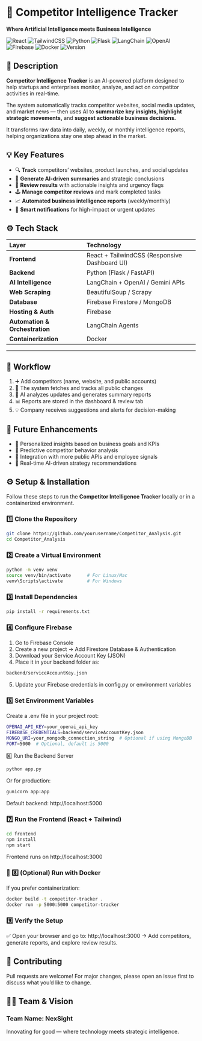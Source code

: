 # 🧠 Competitor Intelligence Tracker  
**Where Artificial Intelligence meets Business Intelligence**

![React](https://img.shields.io/badge/Frontend-React-blue?logo=react)
![TailwindCSS](https://img.shields.io/badge/UI-TailwindCSS-38B2AC?logo=tailwindcss)
![Python](https://img.shields.io/badge/Backend-Python-yellow?logo=python)
![Flask](https://img.shields.io/badge/API-Flask-lightgrey?logo=flask)
![LangChain](https://img.shields.io/badge/AI-LangChain-blueviolet)
![OpenAI](https://img.shields.io/badge/AI-OpenAI-412991?logo=openai)
![Firebase](https://img.shields.io/badge/Database-Firebase-orange?logo=firebase)
![Docker](https://img.shields.io/badge/Containerization-Docker-0db7ed?logo=docker)
![Version](https://img.shields.io/badge/Version-1.0.0-blue)

## 📌 Description  

**Competitor Intelligence Tracker** is an AI-powered platform designed to help startups and enterprises monitor, analyze, and act on competitor activities in real-time.  

The system automatically tracks competitor websites, social media updates, and market news — then uses AI to **summarize key insights, highlight strategic movements,** and **suggest actionable business decisions.**  

It transforms raw data into daily, weekly, or monthly intelligence reports, helping organizations stay one step ahead in the market.


## 💡 Key Features  

- 🔍 **Track** competitors’ websites, product launches, and social updates  
- 🧩 **Generate AI-driven summaries** and strategic conclusions  
- 🚨 **Review results** with actionable insights and urgency flags  
- 🕹 **Manage competitor reviews** and mark completed tasks  
- 📈 **Automated business intelligence reports** (weekly/monthly)  
- 🔔 **Smart notifications** for high-impact or urgent updates  


## ⚙ Tech Stack  

| Layer | Technology |
|:------|:------------|
| **Frontend** | React + TailwindCSS (Responsive Dashboard UI) |
| **Backend** | Python (Flask / FastAPI) |
| **AI Intelligence** | LangChain + OpenAI / Gemini APIs |
| **Web Scraping** | BeautifulSoup / Scrapy |
| **Database** | Firebase Firestore / MongoDB |
| **Hosting & Auth** | Firebase |
| **Automation & Orchestration** | LangChain Agents |
| **Containerization** | Docker |

---

## 🚀 Workflow  

1. ➕ Add competitors (name, website, and public accounts)  
2. 🔎 The system fetches and tracks all public changes  
3. 🧠 AI analyzes updates and generates summary reports  
4. 📊 Reports are stored in the dashboard & review tab  
5. 💡 Company receives suggestions and alerts for decision-making  


## 🧩 Future Enhancements  

- 🤖 Personalized insights based on business goals and KPIs  
- 🔮 Predictive competitor behavior analysis  
- 🔗 Integration with more public APIs and employee signals  
- 🧭 Real-time AI-driven strategy recommendations  


## ⚙ Setup & Installation  

Follow these steps to run the **Competitor Intelligence Tracker** locally or in a containerized environment.



### 1️⃣ Clone the Repository  

```bash
git clone https://github.com/yourusername/Competitor_Analysis.git
cd Competitor_Analysis
```

### 2️⃣ Create a Virtual Environment
```bash
python -m venv venv
source venv/bin/activate      # For Linux/Mac
venv\Scripts\activate         # For Windows
```

### 3️⃣ Install Dependencies
```bash
pip install -r requirements.txt
```

### 4️⃣ Configure Firebase

1. Go to Firebase Console
2. Create a new project → Add Firestore Database & Authentication
3. Download your Service Account Key (JSON)
4. Place it in your backend folder as:
```bash
backend/serviceAccountKey.json
```
5. Update your Firebase credentials in config.py or environment variables

### 5️⃣ Set Environment Variables

Create a .env file in your project root:

```bash
OPENAI_API_KEY=your_openai_api_key
FIREBASE_CREDENTIALS=backend/serviceAccountKey.json
MONGO_URI=your_mongodb_connection_string  # Optional if using MongoDB
PORT=5000  # Optional, default is 5000
```

6️⃣ Run the Backend Server
```bash
python app.py
```

Or for production:
```bash
gunicorn app:app
```

Default backend: http://localhost:5000

### 7️⃣ Run the Frontend (React + Tailwind)
```bash
cd frontend
npm install
npm start
```

Frontend runs on http://localhost:3000

### 🐳 8️⃣ (Optional) Run with Docker

If you prefer containerization:
```bash
docker build -t competitor-tracker .
docker run -p 5000:5000 competitor-tracker
```
### 9️⃣ Verify the Setup

✅ Open your browser and go to:
http://localhost:3000
 → Add competitors, generate reports, and explore review results.

## 🤝 Contributing

Pull requests are welcome! For major changes, please open an issue first to discuss what you’d like to change.

## 🧑‍💻 Team & Vision

### Team Name: NexSight

Innovating for good — where technology meets strategic intelligence.